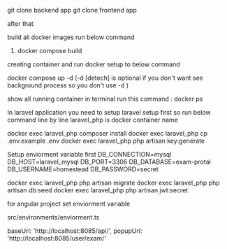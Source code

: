 git clone backend app 
git clone frontend app 


after that 

build all docker images run below command  

1) docker compose build 

creating container and run docker setup to below command  

docker compose up -d (-d [detech] is optional if you don't want see background process so you don't use -d )

show all running container in terminal run this command  : docker ps  


In laravel application you need to setup laravel setup first so run below command line by line
laravel_php is docker container name 

docker exec laravel_php composer install
docker exec laravel_php cp .env.example .env
docker exec laravel_php php artisan key:generate

Setup enviorment variable first 
DB_CONNECTION=mysql
DB_HOST=laravel_mysql
DB_PORT=3306
DB_DATABASE=exam-protal
DB_USERNAME=homestead
DB_PASSWORD=secret

docker exec laravel_php php artisan migrate
docker exec laravel_php php artisan db:seed
docker exec laravel_php php artisan jwt:secret



for angular project set enviorment variable 

src/environments/enviorment.ts

baseUrl: 'http://localhost:8085/api/',
popupUrl: 'http://localhost:8085/user/exam/'


